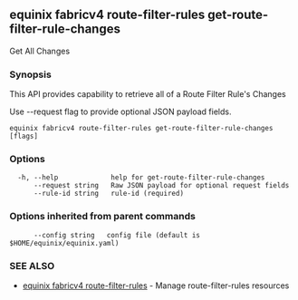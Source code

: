 ## equinix fabricv4 route-filter-rules get-route-filter-rule-changes

Get All Changes

### Synopsis

This API provides capability to retrieve all of a Route Filter Rule's Changes

Use --request flag to provide optional JSON payload fields.

```
equinix fabricv4 route-filter-rules get-route-filter-rule-changes [flags]
```

### Options

```
  -h, --help             help for get-route-filter-rule-changes
      --request string   Raw JSON payload for optional request fields
      --rule-id string   rule-id (required)
```

### Options inherited from parent commands

```
      --config string   config file (default is $HOME/equinix/equinix.yaml)
```

### SEE ALSO

* [equinix fabricv4 route-filter-rules](equinix_fabricv4_route-filter-rules.md)	 - Manage route-filter-rules resources

